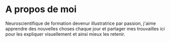 # A propos de moi  

Neuroscientifique de formation devenur illustratrice par passion, j'aime apprendre des nouvelles choses chaque jour et partager mes trouvailles ici pour les expliquer visuellement et ainsi mieux les retenir.
